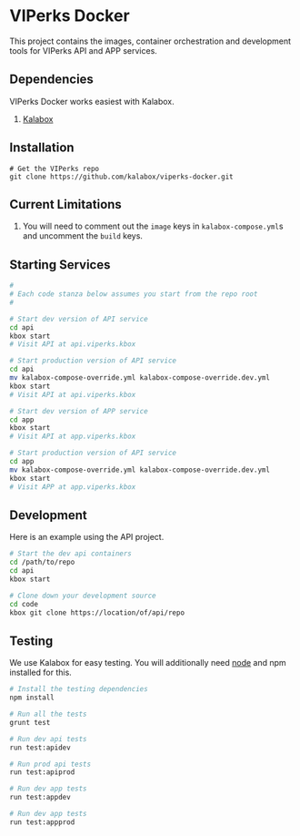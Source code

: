 VIPerks Docker
==============

This project contains the images, container orchestration and development tools
for VIPerks API and APP services.

Dependencies
------------

VIPerks Docker works easiest with Kalabox.

  1. [Kalabox](https://github.com/kalabox/kalabox)

Installation
------------

```
# Get the VIPerks repo
git clone https://github.com/kalabox/viperks-docker.git
```

Current Limitations
-------------------

1. You will need to
comment out the `image` keys in `kalabox-compose.yml`s and uncomment the `build` keys.

Starting Services
-----------------

```bash
#
# Each code stanza below assumes you start from the repo root
#

# Start dev version of API service
cd api
kbox start
# Visit API at api.viperks.kbox

# Start production version of API service
cd api
mv kalabox-compose-override.yml kalabox-compose-override.dev.yml
kbox start
# Visit API at api.viperks.kbox

# Start dev version of APP service
cd app
kbox start
# Visit API at app.viperks.kbox

# Start production version of API service
cd app
mv kalabox-compose-override.yml kalabox-compose-override.dev.yml
kbox start
# Visit APP at app.viperks.kbox
```

Development
-----------

Here is an example using the API project.

```bash
# Start the dev api containers
cd /path/to/repo
cd api
kbox start

# Clone down your development source
cd code
kbox git clone https://location/of/api/repo
```

Testing
-------

We use Kalabox for easy testing. You will additionally need [node](http://nodejs.org) and
npm installed for this.

```bash
# Install the testing dependencies
npm install

# Run all the tests
grunt test

# Run dev api tests
run test:apidev

# Run prod api tests
run test:apiprod

# Run dev app tests
run test:appdev

# Run dev app tests
run test:appprod
```
